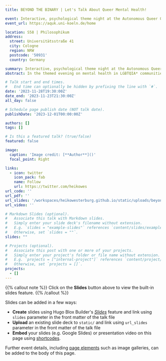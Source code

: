 ```yaml
---
title: BEYOND THE BINARY | Let's Talk About Queer Mental Health!

event: Interactive, psychological theme night at the Autonomous Queer Office of the University of Cologne
event_url: https://aquk.uni-koeln.de/home

location: S58 | Philosophikum
address:
  street: Universitätsstraße 41
  city: Cologne
  region: NRW
  postcode: '50931'
  country: Germany

summary: Interactive, psychological theme night at the Autonomous Queer Office (AQUK) of the University of Cologne.
abstract: In the themed evening on mental health in LGBTQIA* communities, which is still far too little discussed, Nele and Heiko will develop and classify existing frameworks, present figures, data and facts, discuss and open up perspectives. The evening will be rounded off with a psychological art reflection focusing on participants' individual experiences.

# Talk start and end times.
#   End time can optionally be hidden by prefixing the line with `#`.
date: '2023-11-28T19:30:00Z'
date_end: '2023-11-23T21:30:00Z'
all_day: false

# Schedule page publish date (NOT talk date).
publishDate: '2023-12-01T00:00:00Z'

authors: []
tags: []

# Is this a featured talk? (true/false)
featured: false

image:
  caption: 'Image credit: [**Author**]()'
  focal_point: Right

links:
  - icon: twitter
    icon_pack: fab
    name: Follow
    url: https://twitter.com/heikowes
url_code: ''
url_pdf: ''
url_slides: '/workspaces/heikowesterburg.github.io/static/uploads/beyond-the-binary_resources.pdf'
url_video: ''

# Markdown Slides (optional).
#   Associate this talk with Markdown slides.
#   Simply enter your slide deck's filename without extension.
#   E.g. `slides = "example-slides"` references `content/slides/example-slides.md`.
#   Otherwise, set `slides = ""`.
slides: ""

# Projects (optional).
#   Associate this post with one or more of your projects.
#   Simply enter your project's folder or file name without extension.
#   E.g. `projects = ["internal-project"]` references `content/project/deep-learning/index.md`.
#   Otherwise, set `projects = []`.
projects:
  - []
---
```


{{% callout note %}}
Click on the **Slides** button above to view the built-in slides feature.
{{% /callout %}}

Slides can be added in a few ways:

- **Create** slides using Hugo Blox Builder's [_Slides_](https://docs.hugoblox.com/reference/content-types/) feature and link using `slides` parameter in the front matter of the talk file
- **Upload** an existing slide deck to `static/` and link using `url_slides` parameter in the front matter of the talk file
- **Embed** your slides (e.g. Google Slides) or presentation video on this page using [shortcodes](https://docs.hugoblox.com/reference/markdown/).

Further event details, including [page elements](https://docs.hugoblox.com/reference/markdown/) such as image galleries, can be added to the body of this page.
